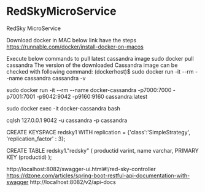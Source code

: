 # RedSkyMicroService
RedSky MicroService

Download docker in MAC below link have the steps 
https://runnable.com/docker/install-docker-on-macos

Execute below commands to pull latest cassandra image 
sudo docker pull cassandra
The version of the downloaded Cassandra image can be checked with following command:
(dockerhost)$ sudo docker run -it --rm --name cassandra cassandra -v


sudo docker run -it --rm --name docker-cassandra -p7000:7000 -p7001:7001 -p9042:9042 -p9160:9160 cassandra:latest

sudo docker exec -it docker-cassandra bash

cqlsh 127.0.0.1 9042 -u cassandra -p cassandra


CREATE KEYSPACE redsky1
WITH replication = {'class':'SimpleStrategy', 'replication_factor' : 3};

CREATE TABLE redsky1."redsky" ( productid varint, name varchar, PRIMARY KEY (productid) );

http://localhost:8082/swagger-ui.html#!/red-sky-controller
https://dzone.com/articles/spring-boot-restful-api-documentation-with-swagger
http://localhost:8082/v2/api-docs
